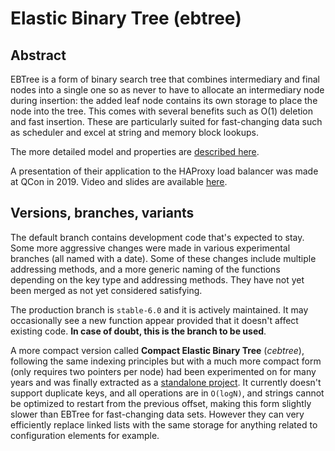 # Elastic Binary Tree (ebtree)

## Abstract

EBTree is a form of binary search tree that combines intermediary and final
nodes into a single one so as never to have to allocate an intermediary node
during insertion: the added leaf node contains its own storage to place the
node into the tree. This comes with several benefits such as O(1) deletion
and fast insertion. These are particularly suited for fast-changing data such
as scheduler and excel at string and memory block lookups.

The more detailed model and properties are
[described here](http://wtarreau.blogspot.com/2011/12/elastic-binary-trees-ebtree.html).

A presentation of their application to the HAProxy load balancer was made at
QCon in 2019. Video and slides are available
[here](https://www.infoq.com/presentations/ebtree-design/).

## Versions, branches, variants

The default branch contains development code that's expected to stay. Some
more aggressive changes were made in various experimental branches (all named
with a date). Some of these changes include multiple addressing methods, and
a more generic naming of the functions depending on the key type and addressing
methods. They have not yet been merged as not yet considered satisfying.

The production branch is `stable-6.0` and it is actively maintained. It may
occasionally see a new function appear provided that it doesn't affect existing
code. **In case of doubt, this is the branch to be used**.

A more compact version called **Compact Elastic Binary Tree** (*cebtree*),
following the same indexing principles but with a much more compact form (only
requires two pointers per node) had been experimented on for many years and was
finally extracted as a [standalone project](https://github.com/wtarreau/cebtree).
It currently doesn't support duplicate keys, and all operations are in
`O(logN)`, and strings cannot be optimized to restart from the previous offset,
making this form slightly slower than EBTree for fast-changing data sets.
However they can very efficiently replace linked lists with the same storage
for anything related to configuration elements for example.
